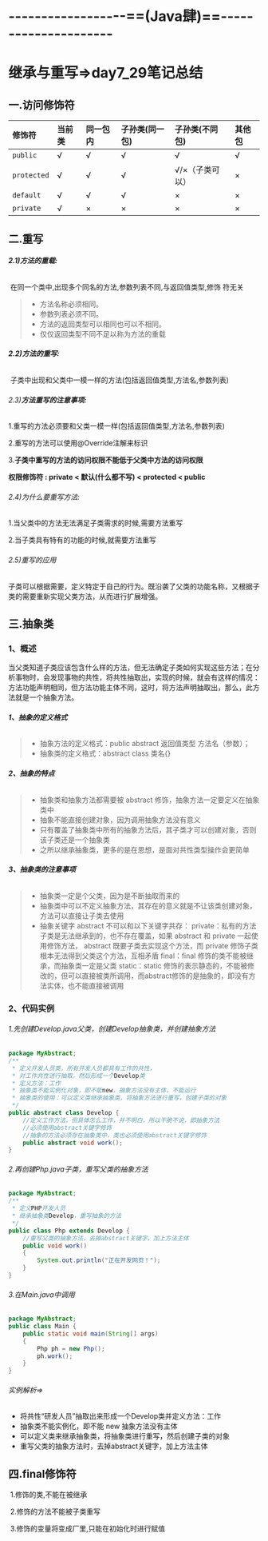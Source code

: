 # ------------------==(Java肆)==---------------------

# 继承与重写=>day7_29笔记总结

## 一.访问修饰符

| 修饰符      | 当前类 | 同一包内 | 子孙类(同一包) | 子孙类(不同包)  | 其他包 |
| :---------- | :----- | :------- | :------------- | :-------------- | :----- |
| `public`    | √      | √        | √              | √               | √      |
| `protected` | √      | √        | √              | √/×（子类可以） | ×      |
| `default`   | √      | √        | √              | ×               | ×      |
| `private`   | √      | ×        | ×              | ×               | ×      |

## 二.重写

###### **2.1)方法的重载:** 

​	在同一个类中,出现多个同名的方法,参数列表不同,与返回值类型,修饰	符无关

>- 方法名称必须相同。
>- 参数列表必须不同。
>- 方法的返回类型可以相同也可以不相同。
>- 仅仅返回类型不同不足以称为方法的重载

###### **2.2)方法的重写:**

​	 子类中出现和父类中一模一样的方法(包括返回值类型,方法名,参数列表)

######  2.3)**方法重写的注意事项:**

1.重写的方法必须要和父类一模一样(包括返回值类型,方法名,参数列表)

2.重写的方法可以使用@Override注解来标识

3.**子类中重写的方法的访问权限不能低于父类中方法的访问权限**

**权限修饰符 : private <  默认(什么都不写) <  protected < public**

######  2.4)为什么要重写方法:

1.当父类中的方法无法满足子类需求的时候,需要方法重写

2.当子类具有特有的功能的时候,就需要方法重写

###### 2.5)重写的应用

子类可以根据需要，定义特定于自己的行为。既沿袭了父类的功能名称，又根据子类的需要重新实现父类方法，从而进行扩展增强。

## 三.抽象类

### 1、概述

当父类知道子类应该包含什么样的方法，但无法确定子类如何实现这些方法；在分析事物时，会发现事物的共性，将共性抽取出，实现的时候，就会有这样的情况：方法功能声明相同，但方法功能主体不同，这时，将方法声明抽取出，那么，此方法就是一个抽象方法。

###### **1、抽象的定义格式**

>- 抽象方法的定义格式：public abstract 返回值类型 方法名（参数）；
>- 抽象类的定义格式：abstract class 类名{}

###### **2、抽象的特点**

>- 抽象类和抽象方法都需要被 abstract 修饰，抽象方法一定要定义在抽象类中
>- 抽象不能直接创建对象，因为调用抽象方法没有意义
>- 只有覆盖了抽象类中所有的抽象方法后，其子类才可以创建对象，否则该子类还是一个抽象类
>- 之所以继承抽象类，更多的是在思想，是面对共性类型操作会更简单

###### **3、抽象类的注意事项**

>- 抽象类一定是个父类，因为是不断抽取而来的
>- 抽象类中可以不定义抽象方法，其存在的意义就是不让该类创建对象，方法可以直接让子类去使用
>- 抽象关键字 abstract 不可以和以下关键字共存：
>  private：私有的方法子类是无法继承到的，也不存在覆盖，如果 abstract 和 private 一起使用修饰方法， abstract 既要子类去实现这个方法，而 private 修饰子类根本无法得到父类这个方法，互相矛盾
>  final：final 修饰的类不能被继承，而抽象类一定是父类
>  static：static 修饰的表示静态的，不能被修改的，但可以直接被类所调用，而abstract修饰的是抽象的，即没有方法实体，也不能直接被调用

### **2、代码实例**

###### 			1.先创建Develop.java父类，创建Develop抽象类，并创建抽象方法

```java
package MyAbstract;
/**
 * 定义开发人员类，所有开发人员都具有工作的共性，
 * 对工作共性进行抽取，然后形成一个Develop类
 * 定义方法：工作
 * 抽象类不能实例化对象，即不能new，抽象方法没有主体，不能运行
 * 抽象类的使用：可以定义类继承抽象类，将抽象方法进行重写，创建子类的对象
 */
public abstract class Develop {
    //定义工作方法，但具体怎么工作，并不明白，所以干脆不说，即抽象方法
    //必须使用abstract关键字修饰
    //抽象的方法必须存在抽象类中，类也必须使用abstract关键字修饰
    public abstract void work();
}
```

###### 			2.再创建Php.java子类，重写父类的抽象方法

```java
package MyAbstract;
/**
 * 定义PHP开发人员
 * 继承抽象类Develop，重写抽象的方法
 */
public class Php extends Develop {
    //重写父类的抽象方法，去掉abstract关键字，加上方法主体
    public void work()
    {
        System.out.println("正在开发网页！");
    }
}
```

###### 			3.在Main.java中调用

```java
package MyAbstract;
public class Main {
    public static void main(String[] args)
    {
        Php ph = new Php();
        ph.work();
    }
}
```

###### 实例解析=>

- 将共性“研发人员”抽取出来形成一个Develop类并定义方法：工作
- 抽象类不能实例化，即不能 new 抽象方法没有主体
- 可以定义类来继承抽象类，将抽象类进行重写，然后创建子类的对象
- 重写父类的抽象方法时，去掉abstract关键字，加上方法主体

## 四.final修饰符

​	1.修饰的类,不能在被继承

​	2.修饰的方法不能被子类重写

​	3.修饰的变量将变成厂里,只能在初始化时进行赋值




